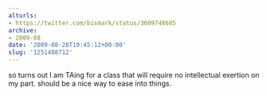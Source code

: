 ```yaml
---
alturls:
- https://twitter.com/bismark/status/3609748685
archive:
- 2009-08
date: '2009-08-28T19:45:12+00:00'
slug: '1251488712'
---
```


so turns out I am TAing for a class that will require no intellectual exertion on my part.  should be a nice way to ease into things.

